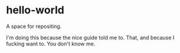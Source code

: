 # hello-world
A space for repositing.

I'm doing this because the nice guide told me to. That, and because I fucking want to. You don't know me. 

